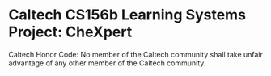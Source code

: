 # Caltech CS156b Learning Systems Project: CheXpert
Caltech Honor Code: No member of the Caltech community shall take unfair advantage of any other member of the Caltech community.
